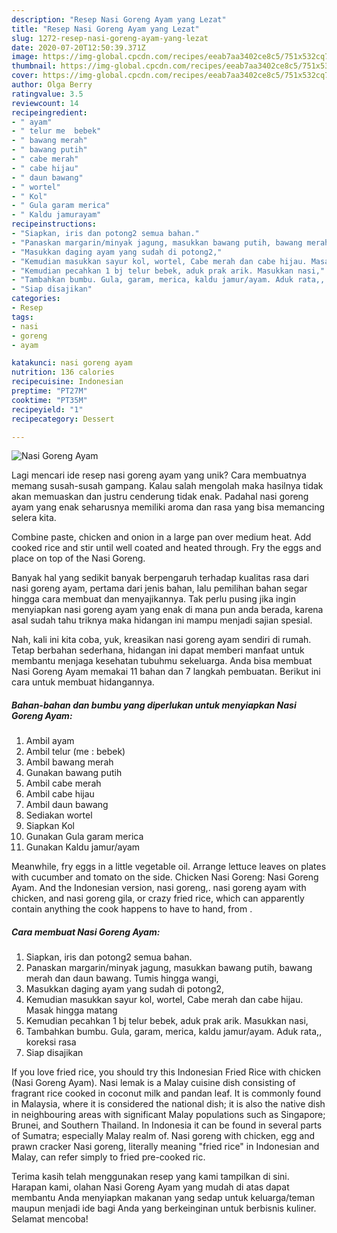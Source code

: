 ```yaml
---
description: "Resep Nasi Goreng Ayam yang Lezat"
title: "Resep Nasi Goreng Ayam yang Lezat"
slug: 1272-resep-nasi-goreng-ayam-yang-lezat
date: 2020-07-20T12:50:39.371Z
image: https://img-global.cpcdn.com/recipes/eeab7aa3402ce8c5/751x532cq70/nasi-goreng-ayam-foto-resep-utama.jpg
thumbnail: https://img-global.cpcdn.com/recipes/eeab7aa3402ce8c5/751x532cq70/nasi-goreng-ayam-foto-resep-utama.jpg
cover: https://img-global.cpcdn.com/recipes/eeab7aa3402ce8c5/751x532cq70/nasi-goreng-ayam-foto-resep-utama.jpg
author: Olga Berry
ratingvalue: 3.5
reviewcount: 14
recipeingredient:
- " ayam"
- " telur me  bebek"
- " bawang merah"
- " bawang putih"
- " cabe merah"
- " cabe hijau"
- " daun bawang"
- " wortel"
- " Kol"
- " Gula garam merica"
- " Kaldu jamurayam"
recipeinstructions:
- "Siapkan, iris dan potong2 semua bahan."
- "Panaskan margarin/minyak jagung, masukkan bawang putih, bawang merah dan daun bawang. Tumis hingga wangi,"
- "Masukkan daging ayam yang sudah di potong2,"
- "Kemudian masukkan sayur kol, wortel, Cabe merah dan cabe hijau. Masak hingga matang"
- "Kemudian pecahkan 1 bj telur bebek, aduk prak arik. Masukkan nasi,"
- "Tambahkan bumbu. Gula, garam, merica, kaldu jamur/ayam. Aduk rata,, koreksi rasa"
- "Siap disajikan"
categories:
- Resep
tags:
- nasi
- goreng
- ayam

katakunci: nasi goreng ayam 
nutrition: 136 calories
recipecuisine: Indonesian
preptime: "PT27M"
cooktime: "PT35M"
recipeyield: "1"
recipecategory: Dessert

---
```



![Nasi Goreng Ayam](https://img-global.cpcdn.com/recipes/eeab7aa3402ce8c5/751x532cq70/nasi-goreng-ayam-foto-resep-utama.jpg)

Lagi mencari ide resep nasi goreng ayam yang unik? Cara membuatnya memang susah-susah gampang. Kalau salah mengolah maka hasilnya tidak akan memuaskan dan justru cenderung tidak enak. Padahal nasi goreng ayam yang enak seharusnya memiliki aroma dan rasa yang bisa memancing selera kita.

Combine paste, chicken and onion in a large pan over medium heat. Add cooked rice and stir until well coated and heated through. Fry the eggs and place on top of the Nasi Goreng.

Banyak hal yang sedikit banyak berpengaruh terhadap kualitas rasa dari nasi goreng ayam, pertama dari jenis bahan, lalu pemilihan bahan segar hingga cara membuat dan menyajikannya. Tak perlu pusing jika ingin menyiapkan nasi goreng ayam yang enak di mana pun anda berada, karena asal sudah tahu triknya maka hidangan ini mampu menjadi sajian spesial.


Nah, kali ini kita coba, yuk, kreasikan nasi goreng ayam sendiri di rumah. Tetap berbahan sederhana, hidangan ini dapat memberi manfaat untuk membantu menjaga kesehatan tubuhmu sekeluarga. Anda bisa membuat Nasi Goreng Ayam memakai 11 bahan dan 7 langkah pembuatan. Berikut ini cara untuk membuat hidangannya.

<!--inarticleads1-->

##### Bahan-bahan dan bumbu yang diperlukan untuk menyiapkan Nasi Goreng Ayam:

1. Ambil  ayam
1. Ambil  telur (me : bebek)
1. Ambil  bawang merah
1. Gunakan  bawang putih
1. Ambil  cabe merah
1. Ambil  cabe hijau
1. Ambil  daun bawang
1. Sediakan  wortel
1. Siapkan  Kol
1. Gunakan  Gula garam merica
1. Gunakan  Kaldu jamur/ayam


Meanwhile, fry eggs in a little vegetable oil. Arrange lettuce leaves on plates with cucumber and tomato on the side. Chicken Nasi Goreng: Nasi Goreng Ayam. And the Indonesian version, nasi goreng,. nasi goreng ayam with chicken, and nasi goreng gila, or crazy fried rice, which can apparently contain anything the cook happens to have to hand, from . 

<!--inarticleads2-->

##### Cara membuat Nasi Goreng Ayam:

1. Siapkan, iris dan potong2 semua bahan.
1. Panaskan margarin/minyak jagung, masukkan bawang putih, bawang merah dan daun bawang. Tumis hingga wangi,
1. Masukkan daging ayam yang sudah di potong2,
1. Kemudian masukkan sayur kol, wortel, Cabe merah dan cabe hijau. Masak hingga matang
1. Kemudian pecahkan 1 bj telur bebek, aduk prak arik. Masukkan nasi,
1. Tambahkan bumbu. Gula, garam, merica, kaldu jamur/ayam. Aduk rata,, koreksi rasa
1. Siap disajikan


If you love fried rice, you should try this Indonesian Fried Rice with chicken (Nasi Goreng Ayam). Nasi lemak is a Malay cuisine dish consisting of fragrant rice cooked in coconut milk and pandan leaf. It is commonly found in Malaysia, where it is considered the national dish; it is also the native dish in neighbouring areas with significant Malay populations such as Singapore; Brunei, and Southern Thailand. In Indonesia it can be found in several parts of Sumatra; especially Malay realm of. Nasi goreng with chicken, egg and prawn cracker Nasi goreng, literally meaning &#34;fried rice&#34; in Indonesian and Malay, can refer simply to fried pre-cooked ric. 

Terima kasih telah menggunakan resep yang kami tampilkan di sini. Harapan kami, olahan Nasi Goreng Ayam yang mudah di atas dapat membantu Anda menyiapkan makanan yang sedap untuk keluarga/teman maupun menjadi ide bagi Anda yang berkeinginan untuk berbisnis kuliner. Selamat mencoba!
